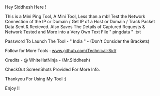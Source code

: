 Hey Siddhesh Here !

This is a Mini Ping Tool, A Mini Tool, Less than a mb! 
Test the Network Connection of the IP or Domain / Get IP of a Host or Domain / Track Packet Data Sent & Recieved.
Also Saves The Details of Captured Requests & Network Tested and More into a Very Own Text File " pingdata " .txt

Password To Launch The Tool - " India " - (Don't Consider the Brackets)

Follow for More Tools : www.github.com/Technical-Sid/

Credits - @ WhiteHatNinja - (Mr.Siddhesh)

CheckOut ScreenShots Provided For More Info.

Thankyou For Using My Tool :)

Enjoy !!


